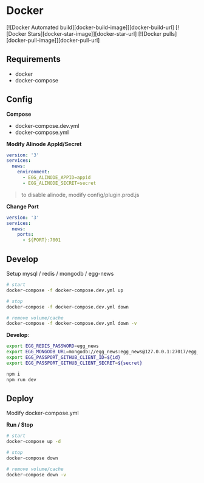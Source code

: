 # Docker

[![Docker Automated build][docker-build-image]][docker-build-url] [![Docker Stars][docker-star-image]][docker-star-url] [![Docker pulls][docker-pull-image]][docker-pull-url]

## Requirements

- docker
- docker-compose

## Config

**Compose**

- docker-compose.dev.yml
- docker-compose.yml

**Modify Alinode AppId/Secret**

```yml
version: '3'
services: 
  news:
    environment:
      - EGG_ALINODE_APPID=appid
      - EGG_ALINODE_SECRET=secret
```

> to disable alinode, modify config/plugin.prod.js

**Change Port**

```yml
version: '3'
services: 
  news:
    ports:
      - ${PORT}:7001
```

## Develop

Setup mysql / redis / mongodb / egg-news

```bash
# start
docker-compose -f docker-compose.dev.yml up

# stop
docker-compose -f docker-compose.dev.yml down

# remove volume/cache
docker-compose -f docker-compose.dev.yml down -v
```

**Develop**:

```bash
export EGG_REDIS_PASSWORD=egg_news
export EGG_MONGODB_URL=mongodb://egg_news:egg_news@127.0.0.1:27017/egg_news
export EGG_PASSPORT_GITHUB_CLIENT_ID=${id}
export EGG_PASSPORT_GITHUB_CLIENT_SECRET=${secret}

npm i
npm run dev
```

## Deploy

Modify docker-compose.yml

**Run / Stop**

```bash
# start
docker-compose up -d

# stop
docker-compose down

# remove volume/cache
docker-compose down -v
```
